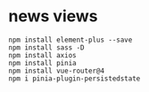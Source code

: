# news views

    npm install element-plus --save
    npm install sass -D 
    npm install axios
    npm install pinia
    npm install vue-router@4
    npm i pinia-plugin-persistedstate



    
